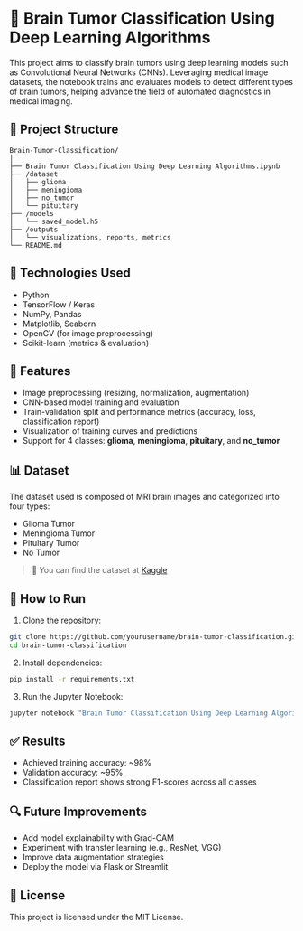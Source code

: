 
# 🧠 Brain Tumor Classification Using Deep Learning Algorithms

This project aims to classify brain tumors using deep learning models such as Convolutional Neural Networks (CNNs). Leveraging medical image datasets, the notebook trains and evaluates models to detect different types of brain tumors, helping advance the field of automated diagnostics in medical imaging.

## 📂 Project Structure

```
Brain-Tumor-Classification/
│
├── Brain Tumor Classification Using Deep Learning Algorithms.ipynb
├── /dataset
│   ├── glioma
│   ├── meningioma
│   ├── no_tumor
│   └── pituitary
├── /models
│   └── saved_model.h5
├── /outputs
│   └── visualizations, reports, metrics
└── README.md
```

## 🧰 Technologies Used

- Python
- TensorFlow / Keras
- NumPy, Pandas
- Matplotlib, Seaborn
- OpenCV (for image preprocessing)
- Scikit-learn (metrics & evaluation)

## 🧪 Features

- Image preprocessing (resizing, normalization, augmentation)
- CNN-based model training and evaluation
- Train-validation split and performance metrics (accuracy, loss, classification report)
- Visualization of training curves and predictions
- Support for 4 classes: **glioma**, **meningioma**, **pituitary**, and **no_tumor**

## 📊 Dataset

The dataset used is composed of MRI brain images and categorized into four types:

- Glioma Tumor
- Meningioma Tumor
- Pituitary Tumor
- No Tumor

> 📌 You can find the dataset at [Kaggle](https://www.kaggle.com/datasets/navoneel/brain-mri-images-for-brain-tumor-detection)

## 🚀 How to Run

1. Clone the repository:

```bash
git clone https://github.com/yourusername/brain-tumor-classification.git
cd brain-tumor-classification
```

2. Install dependencies:

```bash
pip install -r requirements.txt
```

3. Run the Jupyter Notebook:

```bash
jupyter notebook "Brain Tumor Classification Using Deep Learning Algorithms.ipynb"
```

## ✅ Results

- Achieved training accuracy: ~98%
- Validation accuracy: ~95%
- Classification report shows strong F1-scores across all classes

## 🔍 Future Improvements

- Add model explainability with Grad-CAM
- Experiment with transfer learning (e.g., ResNet, VGG)
- Improve data augmentation strategies
- Deploy the model via Flask or Streamlit

## 📌 License

This project is licensed under the MIT License.
